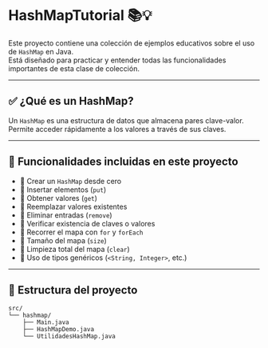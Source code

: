 # HashMapTutorial 📚💡

Este proyecto contiene una colección de ejemplos educativos sobre el uso de `HashMap` en Java.  
Está diseñado para practicar y entender todas las funcionalidades importantes de esta clase de colección.

---

## ✅ ¿Qué es un HashMap?

Un `HashMap` es una estructura de datos que almacena pares clave-valor.  
Permite acceder rápidamente a los valores a través de sus claves.

---

## 🔧 Funcionalidades incluidas en este proyecto

- 🔹 Crear un `HashMap` desde cero  
- 🔹 Insertar elementos (`put`)  
- 🔹 Obtener valores (`get`)  
- 🔹 Reemplazar valores existentes  
- 🔹 Eliminar entradas (`remove`)  
- 🔹 Verificar existencia de claves o valores  
- 🔹 Recorrer el mapa con `for` y `forEach`  
- 🔹 Tamaño del mapa (`size`)  
- 🔹 Limpieza total del mapa (`clear`)  
- 🔹 Uso de tipos genéricos (`<String, Integer>`, etc.)

---

## 📂 Estructura del proyecto

```text
src/
└── hashmap/
    ├── Main.java
    ├── HashMapDemo.java
    └── UtilidadesHashMap.java
